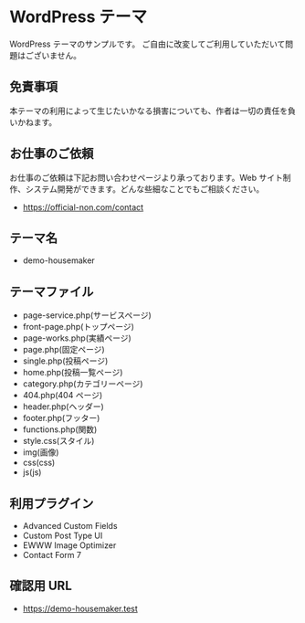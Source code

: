 # WordPress テーマ

WordPress テーマのサンプルです。
ご自由に改変してご利用していただいて問題はございません。

## 免責事項

本テーマの利用によって生じたいかなる損害についても、作者は一切の責任を負いかねます。

## お仕事のご依頼

お仕事のご依頼は下記お問い合わせページより承っております。Web サイト制作、システム開発ができます。どんな些細なことでもご相談ください。

- https://official-non.com/contact

## テーマ名

- demo-housemaker

## テーマファイル

- page-service.php(サービスページ)
- front-page.php(トップページ)
- page-works.php(実績ページ)
- page.php(固定ページ)
- single.php(投稿ページ)
- home.php(投稿一覧ページ)
- category.php(カテゴリーページ)
- 404.php(404 ページ)
- header.php(ヘッダー)
- footer.php(フッター)
- functions.php(関数)
- style.css(スタイル)
- img(画像)
- css(css)
- js(js)

## 利用プラグイン

- Advanced Custom Fields
- Custom Post Type UI
- EWWW Image Optimizer
- Contact Form 7

## 確認用 URL

- https://demo-housemaker.test
